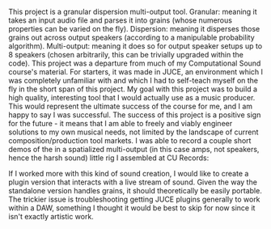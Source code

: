 This project is a granular dispersion multi-output tool. Granular: meaning it takes an input audio file and parses it into grains (whose numerous properties can be varied on the fly). Dispersion: meaning it disperses those grains out across output speakers (according to a manipulable probability algorithm). Multi-output: meaning it does so for output speaker setups up to 8 speakers (chosen arbitrarily, this can be trivially upgraded within the code).
This project was a departure from much of my Computational Sound course's material. For starters, it was made in JUCE, an environment which I was completely unfamiliar with and which I had to self-teach myself on the fly in the short span of this project.
My goal with this project was to build a high quality, interesting tool that I would actually use as a music producer. This would represent the ultimate success of the course for me, and I am happy to say I was successful.
The success of this project is a positive sign for the future - it means that I am able to freely and viably engineer solutions to my own musical needs, not limited by the landscape of current composition/production tool markets.
I was able to record a couple short demos of the in a spatialized multi-output (in this case amps, not speakers, hence the harsh sound) little rig I assembled at CU Records:

If I worked more with this kind of sound creation, I would like to create a plugin version that interacts with a live stream of sound. Given the way the standalone version handles grains, it should theoretically be easily portable. The trickier issue is troubleshooting getting JUCE plugins generally to work within a DAW, something I thought it would be best to skip for now since it isn't exactly artistic work.


